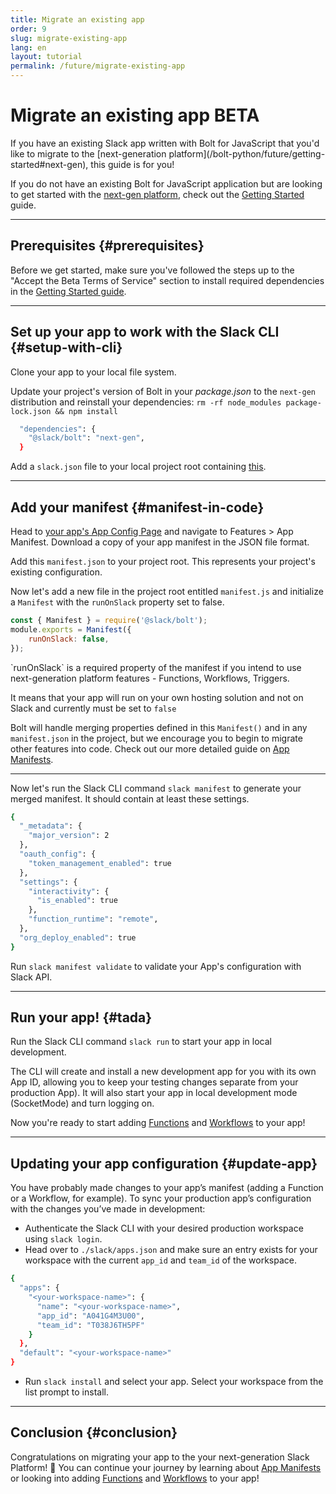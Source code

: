 ```yaml
---
title: Migrate an existing app
order: 9
slug: migrate-existing-app
lang: en
layout: tutorial
permalink: /future/migrate-existing-app
---
```


# Migrate an existing app <span class="label-beta">BETA</span>

<div class="section-content">
If you have an existing Slack app written with Bolt for JavaScript that you'd like to migrate to the [next-generation platform](/bolt-python/future/getting-started#next-gen), this guide is for you!
</div>

If you do not have an existing Bolt for JavaScript application but are looking to get started with the [next-gen platform](/bolt-python/future/getting-started#next-gen), check out the [Getting Started](/bolt-python/future/getting-started) guide.

---

## Prerequisites {#prerequisites}

Before we get started, make sure you've followed the steps up to the "Accept the Beta Terms of Service" section to install required dependencies in the [Getting Started guide](/bolt-python/future/getting-started).

---

## Set up your app to work with the Slack CLI {#setup-with-cli}

Clone your app to your local file system.

Update your project's version of Bolt in your _package.json_ to the `next-gen` distribution and reinstall your dependencies: `rm -rf node_modules package-lock.json && npm install`

```bash
  "dependencies": {
    "@slack/bolt": "next-gen",
  }
```

Add a `slack.json` file to your local project root containing [this](https://github.com/slack-samples/bolt-js-starter-template/blob/future/slack.json).

---

## Add your manifest {#manifest-in-code}

Head to [your app's App Config Page](https://api.slack.com/apps) and navigate to Features > App Manifest. Download a copy of your app manifest in the JSON file format.

Add this `manifest.json` to your project root. This represents your project's existing configuration.

Now let's add a new file in the project root entitled `manifest.js` and initialize a `Manifest` with the `runOnSlack` property set to false.

```js
const { Manifest } = require('@slack/bolt');
module.exports = Manifest({
    runOnSlack: false,
});
```

<p class="alert alert_info"><ts-icon class="ts_icon_info_circle"></ts-icon> `runOnSlack` is a required property of the manifest if you intend to use next-generation platform features - Functions, Workflows, Triggers.

It means that your app will run on your own hosting solution and not on Slack and currently must be set to `false`</p>

Bolt will handle merging properties defined in this `Manifest()` and in any `manifest.json` in the project, but we encourage you to begin to migrate other features into code. Check out our more detailed guide on [App Manifests](/bolt-python/future/app-manifests).

---

Now let's run the Slack CLI command `slack manifest` to generate your merged manifest. It should contain at least these settings.  

```bash
{
  "_metadata": {
    "major_version": 2
  },
  "oauth_config": {
    "token_management_enabled": true  
  },
  "settings": {
    "interactivity": {
      "is_enabled": true
    },
    "function_runtime": "remote",   
  },
  "org_deploy_enabled": true       
}
```

Run `slack manifest validate` to validate your App's configuration with Slack API.

---

## Run your app! {#tada}

Run the Slack CLI command `slack run` to start your app in local development.

The CLI will create and install a new development app for you with its own App ID, allowing you to keep your testing changes separate from your production App). It will also start your app in local development mode (SocketMode) and turn logging on.

Now you're ready to start adding [Functions](/bolt-python/future/built-in-functions) and [Workflows](/bolt-python/future/workflows) to your app!

---

## Updating your app configuration {#update-app}

You have probably made changes to your app’s manifest (adding a Function or a Workflow, for example). To sync your production app’s configuration with the changes you’ve made in development:

* Authenticate the Slack CLI with your desired production workspace using `slack login`.
* Head over to `./slack/apps.json` and make sure an entry exists for your workspace with the current `app_id` and `team_id` of the workspace.

```bash
{
  "apps": {
    "<your-workspace-name>": {
      "name": "<your-workspace-name>",
      "app_id": "A041G4M3U00",
      "team_id": "T038J6TH5PF"
    }
  },
  "default": "<your-workspace-name>"
}
```

* Run `slack install` and select your app. Select your workspace from the list prompt to install.

---

## Conclusion {#conclusion}

Congratulations on migrating your app to the your next-generation Slack Platform! 🎉 You can continue your journey by learning about [App Manifests](/bolt-python/future/app-manifests) or looking into adding [Functions](/bolt-python/future/built-in-functions) and [Workflows](/bolt-python/future/workflows) to your app!
